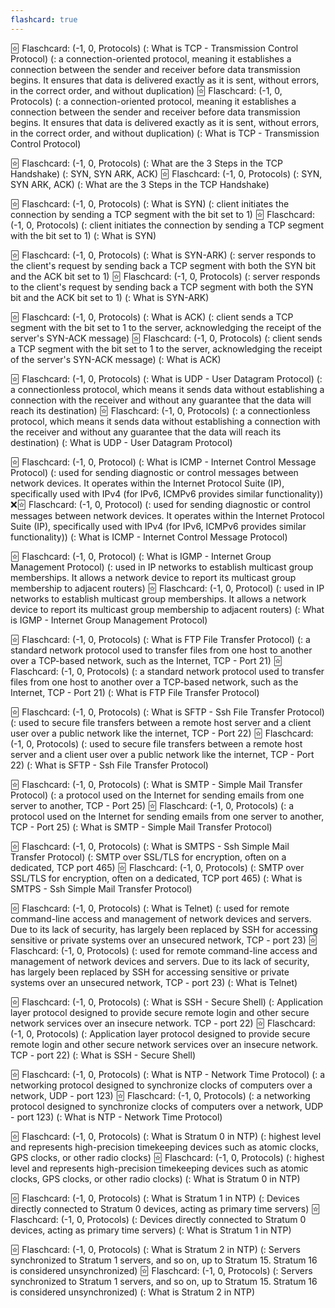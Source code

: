 ```yaml
---
flashcard: true
---
```


🃟 Flaschcard: (-1, 0, Protocols) (: What is TCP - Transmission Control Protocol) (: a connection-oriented protocol, meaning it establishes a connection between the sender and receiver before data transmission begins. It ensures that data is delivered exactly as it is sent, without errors, in the correct order, and without duplication)
🃟 Flaschcard: (-1, 0, Protocols) (: a connection-oriented protocol, meaning it establishes a connection between the sender and receiver before data transmission begins. It ensures that data is delivered exactly as it is sent, without errors, in the correct order, and without duplication) (: What is TCP - Transmission Control Protocol)

🃟 Flaschcard: (-1, 0, Protocols) (: What are the 3 Steps in the TCP Handshake) (: SYN, SYN ARK, ACK)
🃟 Flaschcard: (-1, 0, Protocols) (: SYN, SYN ARK, ACK) (: What are the 3 Steps in the TCP Handshake)

🃟 Flaschcard: (-1, 0, Protocols) (: What is SYN) (: client initiates the connection by sending a TCP segment with the bit set to 1)
🃟 Flaschcard: (-1, 0, Protocols) (: client initiates the connection by sending a TCP segment with the bit set to 1) (: What is SYN)

🃟 Flaschcard: (-1, 0, Protocols) (: What is SYN-ARK) (: server responds to the client's request by sending back a TCP segment with both the SYN bit and the ACK bit set to 1)
🃟 Flaschcard: (-1, 0, Protocols) (: server responds to the client's request by sending back a TCP segment with both the SYN bit and the ACK bit set to 1) (: What is SYN-ARK)

🃟 Flaschcard: (-1, 0, Protocols) (: What is ACK) (: client sends a TCP segment with the bit set to 1 to the server, acknowledging the receipt of the server's SYN-ACK message)
🃟 Flaschcard: (-1, 0, Protocols) (: client sends a TCP segment with the bit set to 1 to the server, acknowledging the receipt of the server's SYN-ACK message) (: What is ACK)

🃟 Flaschcard: (-1, 0, Protocols) (: What is UDP - User Datagram Protocol) (: a connectionless protocol, which means it sends data without establishing a connection with the receiver and without any guarantee that the data will reach its destination)
🃟 Flaschcard: (-1, 0, Protocols) (: a connectionless protocol, which means it sends data without establishing a connection with the receiver and without any guarantee that the data will reach its destination) (: What is UDP - User Datagram Protocol)

🃟 Flaschcard: (-1, 0, Protocol) (: What is ICMP - Internet Control Message Protocol) (: used for sending diagnostic or control messages between network devices. It operates within the Internet Protocol Suite (IP), specifically used with IPv4 (for IPv6, ICMPv6 provides similar functionality))
❌️🃟 Flaschcard: (-1, 0, Protocol) (: used for sending diagnostic or control messages between network devices. It operates within the Internet Protocol Suite (IP), specifically used with IPv4 (for IPv6, ICMPv6 provides similar functionality)) (: What is ICMP - Internet Control Message Protocol)

🃟 Flaschcard: (-1, 0, Protocol) (: What is  IGMP - Internet Group Management Protocol) (: used in IP networks to establish multicast group memberships. It allows a network device to report its multicast group membership to adjacent routers)
🃟 Flaschcard: (-1, 0, Protocol) (: used in IP networks to establish multicast group memberships. It allows a network device to report its multicast group membership to adjacent routers) (: What is  IGMP - Internet Group Management Protocol)

🃟 Flaschcard: (-1, 0, Protocols) (: What is FTP File Transfer Protocol) (: a standard network protocol used to transfer files from one host to another over a TCP-based network, such as the Internet, TCP - Port 21)
🃟 Flaschcard: (-1, 0, Protocols) (: a standard network protocol used to transfer files from one host to another over a TCP-based network, such as the Internet, TCP - Port 21) (: What is FTP File Transfer Protocol)

🃟 Flaschcard: (-1, 0, Protocols) (: What is SFTP - Ssh File Transfer Protocol) (: used to secure file transfers between a remote host server and a client user over a public network like the internet, TCP - Port 22)
🃟 Flaschcard: (-1, 0, Protocols) (: used to secure file transfers between a remote host server and a client user over a public network like the internet, TCP - Port 22) (: What is SFTP - Ssh File Transfer Protocol)


🃟 Flaschcard: (-1, 0, Protocols) (: What is SMTP - Simple Mail Transfer Protocol) (: a protocol used on the Internet for sending emails from one server to another, TCP - Port 25)
🃟 Flaschcard: (-1, 0, Protocols) (: a protocol used on the Internet for sending emails from one server to another, TCP - Port 25) (: What is SMTP - Simple Mail Transfer Protocol)

🃟 Flaschcard: (-1, 0, Protocols) (: What is SMTPS - Ssh Simple Mail Transfer Protocol) (: SMTP over SSL/TLS for encryption, often on a dedicated, TCP port 465)
🃟 Flaschcard: (-1, 0, Protocols) (: SMTP over SSL/TLS for encryption, often on a dedicated, TCP port 465) (: What is SMTPS - Ssh Simple Mail Transfer Protocol)

🃟 Flaschcard: (-1, 0, Protocols) (: What is Telnet) (: used for remote command-line access and management of network devices and servers. Due to its lack of security, has largely been replaced by SSH for accessing sensitive or private systems over an unsecured network, TCP - port 23)
🃟 Flaschcard: (-1, 0, Protocols) (: used for remote command-line access and management of network devices and servers. Due to its lack of security, has largely been replaced by SSH for accessing sensitive or private systems over an unsecured network, TCP - port 23) (: What is Telnet)

🃟 Flaschcard: (-1, 0, Protocols) (: What is SSH - Secure Shell) (: Application layer protocol designed to provide secure remote login and other secure network services over an insecure network. TCP - port 22)
🃟 Flaschcard: (-1, 0, Protocols) (: Application layer protocol designed to provide secure remote login and other secure network services over an insecure network. TCP - port 22) (: What is SSH - Secure Shell)

🃟 Flaschcard: (-1, 0, Protocols) (: What is NTP - Network Time Protocol) (: a networking protocol designed to synchronize clocks of computers over a network, UDP - port 123)
🃟 Flaschcard: (-1, 0, Protocols) (: a networking protocol designed to synchronize clocks of computers over a network, UDP - port 123) (: What is NTP - Network Time Protocol)

🃟 Flaschcard: (-1, 0, Protocols) (: What is Stratum 0 in NTP) (: highest level and represents high-precision timekeeping devices such as atomic clocks, GPS clocks, or other radio clocks)
🃟 Flaschcard: (-1, 0, Protocols) (: highest level and represents high-precision timekeeping devices such as atomic clocks, GPS clocks, or other radio clocks) (: What is Stratum 0 in NTP)

🃟 Flaschcard: (-1, 0, Protocols) (: What is Stratum 1 in NTP) (: Devices directly connected to Stratum 0 devices, acting as primary time servers)
🃟 Flaschcard: (-1, 0, Protocols) (: Devices directly connected to Stratum 0 devices, acting as primary time servers) (: What is Stratum 1 in NTP)

🃟 Flaschcard: (-1, 0, Protocols) (: What is Stratum 2 in NTP) (: Servers synchronized to Stratum 1 servers, and so on, up to Stratum 15. Stratum 16 is considered unsynchronized)
🃟 Flaschcard: (-1, 0, Protocols) (: Servers synchronized to Stratum 1 servers, and so on, up to Stratum 15. Stratum 16 is considered unsynchronized) (: What is Stratum 2 in NTP)
